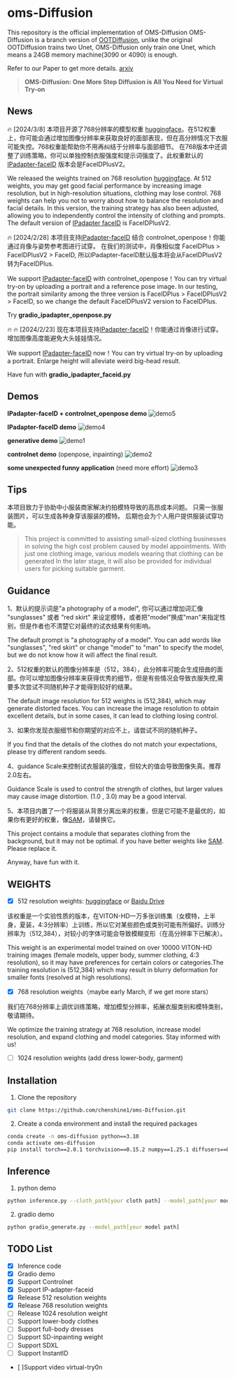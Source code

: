 # oms-Diffusion
This repository is the official implementation of OMS-Diffusion
OMS-Diffusion is a branch version of [OOTDiffusion](https://github.com/levihsu/OOTDiffusion), unlike the original OOTDiffusion trains two Unet, OMS-Diffusion only train one Unet, which means a 24GB memory machine(3090 or 4090) is enough.

Refer to our Paper to get more details. [arxiv](https://arxiv.org/abs/2403.01779)

> **OMS-Diffusion: One More Step Diffusion is All You Need for Virtual Try-on**<br>


## News
🔥 [2024/3/8] 本项目开源了768分辨率的模型权重 [huggingface](https://huggingface.co/shinehugging/oms-diffusion)。在512权重上，你可能会通过增加图像分辨率来获取良好的面部表现，但在高分辨情况下衣服可能失控。768权重能帮助你不用再纠结于分辨率与面部细节。
在768版本中还调整了训练策略，你可以单独控制衣服强度和提示词强度了。此权重默认的[IPadapter-faceID](https://huggingface.co/h94/IP-Adapter-FaceID) 版本会是FaceIDPlusV2。


We released the weights trained on 768 resolution [huggingface](https://huggingface.co/shinehugging/oms-diffusion). At 512 weights, you may get good facial performance by increasing image resolution, but in high-resolution situations, clothing may lose control. 768 weights can help you not to worry about how to balance the resolution and facial details.
In this version, the training strategy has also been adjusted, allowing you to independently control the intensity of clothing and prompts. The default version of [IPadapter faceID](https://huggingface.co/h94/IP-Adapter-FaceID) is FaceIDPlusV2.

🔥 [2024/2/28] 本项目支持[IPadapter-faceID](https://huggingface.co/h94/IP-Adapter-FaceID) 结合 controlnet_openpose！你能通过肖像与姿势参考图进行试穿。
在我们的测试中，肖像相似度 FaceIDPlus > FaceIDPlusV2 > FaceID, 所以IPadapter-faceID默认版本将会从FaceIDPlusV2转为FaceIDPlus.

We support [IPadapter-faceID](https://huggingface.co/h94/IP-Adapter-FaceID) with controlnet_openpose！You can try virtual try-on by uploading a portrait and a reference pose image.
In our testing, the portrait similarity among the three version is FaceIDPlus > FaceIDPlusV2 > FaceID, so we change the default FaceIDPlusV2 version to FaceIDPlus.

Try __gradio_ipadapter_openpose.py__

🔥 🔥 [2024/2/23] 现在本项目支持[IPadapter-faceID](https://huggingface.co/h94/IP-Adapter-FaceID)！你能通过肖像进行试穿。增加图像高度能避免大头娃娃情况。

We support [IPadapter-faceID](https://huggingface.co/h94/IP-Adapter-FaceID) now！You can try virtual try-on by uploading a portrait. Enlarge height will alleviate weird big-head result.

Have fun with __gradio_ipadapter_faceid.py__


## Demos
__IPadapter-faceID + controlnet_openpose demo__
![demo5](fig/figure5.jpg)&nbsp;

__IPadapter-faceID demo__
![demo4](fig/figure4.png)&nbsp;

__generative demo__
![demo1](fig/figure1.png)&nbsp;

__controlnet demo__ (openpose, inpainting)
![demo2](fig/figure2.png)&nbsp;

__some unexpected funny application__ (need more effort)
![demo3](fig/figure3.png)&nbsp;

## Tips
本项目致力于协助中小服装商家解决约拍模特导致的高昂成本问题。
只需一张服装图片，可以生成各种身穿该服装的模特。
后期也会为个人用户提供服装试穿功能。
> This project is committed to assisting small-sized clothing businesses in solving the high cost problem caused by model appointments.
> With just one clothing image, various models wearing that clothing can be generated
> In the later stage, it will also be provided for individual users for picking suitable garment.


## Guidance
1、默认的提示词是"a photography of a model", 你可以通过增加词汇像 "sunglasses" 或者 "red skirt" 来设定模特，或者把"model"换成"man"来指定性别，但是作者也不清楚它对最终的试衣结果有何影响。

The default prompt is "a photography of a model". You can add words like "sunglasses", "red skirt" or change "model" to "man" to specify the model, but we do not know how it will affect the final result.

2、512权重的默认的图像分辨率是（512，384），此分辨率可能会生成扭曲的面部。你可以增加图像分辨率来获得优秀的细节，但是有些情况会导致衣服失控,需要多次尝试不同随机种子才能得到较好的结果。

The default image resolution for 512 weights is (512,384), which may generate distorted faces. You can increase the image resolution to obtain excellent details, but in some cases, it can lead to clothing losing control.

3、如果你发现衣服细节和你期望的对应不上，请尝试不同的随机种子。

If you find that the details of the clothes do not match your expectations, please try different random seeds.

4、guidance Scale来控制试衣服装的强度，但较大的值会导致图像失真。推荐2.0左右。

Guidance Scale is used to control the strength of clothes, but larger values may cause image distortion. (1.0 , 3.0) may be a good interval.

5、本项目内置了一个将服装从背景分离出来的权重，但是它可能不是最优的，如果你有更好的权重，像[SAM](https://github.com/facebookresearch/segment-anything)，请替换它。

This project contains a module that separates clothing from the background, but it may not be optimal. if you have better weights like [SAM](https://github.com/facebookresearch/segment-anything). Please replace it.


Anyway, have fun with it.



## WEIGHTS
- [x] 512 resolution weights: [huggingface](https://huggingface.co/shinehugging/oms-diffusion) or [Baidu Drive](https://pan.baidu.com/s/1UJgARIfXyZz5AyLUWYEWgg?pwd=ae6f)

该权重是一个实验性质的版本，在VITON-HD一万多张训练集（女模特，上半身，夏装，4:3分辨率）上训练，所以它对某些颜色或类别可能有所偏好。训练分辨率为（512,384），对较小的字体可能会导致模糊变形（在高分辨率下已解决）。

This weight is an experimental model trained on over 10000 VITON-HD training images (female models, upper body, summer clothing, 4:3 resolution), so it may have preferences for certain colors or categories.The training resolution is (512,384) which may result in blurry deformation for smaller fonts (resolved at high resolutions).

- [x] 768 resolution weights（maybe early March, if we get more stars）

我们在768分辨率上调优训练策略，增加模型分辨率，拓展衣服类别和模特类别，敬请期待。

We optimize the training strategy at 768 resolution, increase model resolution, and expand clothing and model categories. Stay informed with us! 

- [ ] 1024 resolution weights (add dress lower-body, garment)

## Installation

1. Clone the repository

```sh
git clone https://github.com/chenshine1/oms-Diffusion.git
```

2. Create a conda environment and install the required packages

```sh
conda create -n oms-diffusion python==3.10
conda activate oms-diffusion
pip install torch==2.0.1 torchvision==0.15.2 numpy==1.25.1 diffusers==0.25.1 opencv-python==4.8.0  transformers==4.31.0 gradio==4.16.0 safetensors==0.3.1 controlnet-aux==0.0.6 accelerate-0.21.0
```

## Inference
1. python demo
```sh
python inference.py --cloth_path[your cloth path] --model_path[your model path]
```

2. gradio demo
```sh
python gradio_generate.py --model_path[your model path] 
```

## TODO List
- [x] Inference code
- [x] Gradio demo
- [x] Support Controlnet
- [x] Support IP-adapter-faceid
- [x] Release 512 resolution weights
- [x] Release 768 resolution weights
- [ ] Release 1024 resolution weight
- [ ] Support lower-body clothes
- [ ] Support full-body dresses
- [ ] Support SD-inpainting weight
- [ ] Support SDXL
- [ ] Support InstantID
- [ ]Support video virtual-try0n
